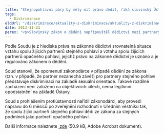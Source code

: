 ```yaml
---
title: "Stejnopohlavní páry by měly mít právo dědit, říká slovinský Ústavní soud"
tags:
  - Diskriminace
oldUrl: "/diskriminace/aktuality-z-diskriminace/aktuality-z-diskriminace-2013/stejnopohlavni-pary-by-mely-mit-pravo-dedit-rika-slovinsky-ustavni-soud/"
date: 2013-11-21
perex: "<p>Slovinský zákon o dědění nepřipouštěl dědictví mezi partnery stejného pohlaví. Ústavní soud Slovinské republiky dne 14. dubna 2013 prohlásil tento zákon protiústavním.</p>"
---
```


<!-- imported from the old website -->

<p class="align-blok">Podle Soudu je z hlediska práva na zákonné dědictví srovnatelná situace vztahu spolu žijících partnerů stejného pohlaví a vztahu spolu žijících partnerů opačného pohlaví, jejichž právo na zákonné dědictví je uznáno a je regulováno zákonem o dědění. </p><p class="align-blok">Soud stanovil, že opomenutí zákonodárce v případě dědění ze zákona (tzn. v případě, že partner nezanechá závěť) pro partnery stejného pohlaví představuje diskriminaci na základě sexuální orientace. Takové rozdílné zacházení není založeno na objektivních cílech, nemá legitimní opodstatnění na základě Ústavy. </p><p class="align-blok">Soud s prohlášením protiústavnosti nařídil zákonodárci, aby provedl nápravu do 6 měsíců po zveřejnění rozhodnutí v Úředním věstníku tak, že spolu žijící partneři stejného pohlaví dědí ze zákona za stejných podmínek jako partneři opačného pohlaví. </p><p class="align-blok">Další informace naleznete <a title="Otevření do nového okna" href="https://www.ochrance.cz/fileadmin/user_upload/DISKRIMINACE/aktuality/SI-37-Constitutional_Court_Proclaims_the_Right_to_Inheritance_of_Cohabiting_Same-Sex_Partners.pdf" target="_blank"><img alt="" src="https://www.ochrance.cz/typo3/ext/od_linkdesc/icons/pdf.gif" class="od_linkdesc_icon" /> zde</a> (50.9 kB, Adobe Acrobat dokument).</p>

